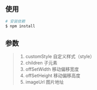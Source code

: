 ## 使用

```bash
# 安装依赖
$ npm install
```

## 参数

> 1. customStyle 自定义样式（style）
> 2. children 子元素
> 3. offSetWidth 移动偏移宽度
> 4. offSetHeight 移动偏移高度
> 5. imageUrl 图片地址


